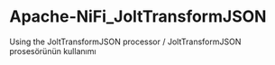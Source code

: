 # Apache-NiFi_JoltTransformJSON
 Using the JoltTransformJSON processor / JoltTransformJSON prosesörünün kullanımı

